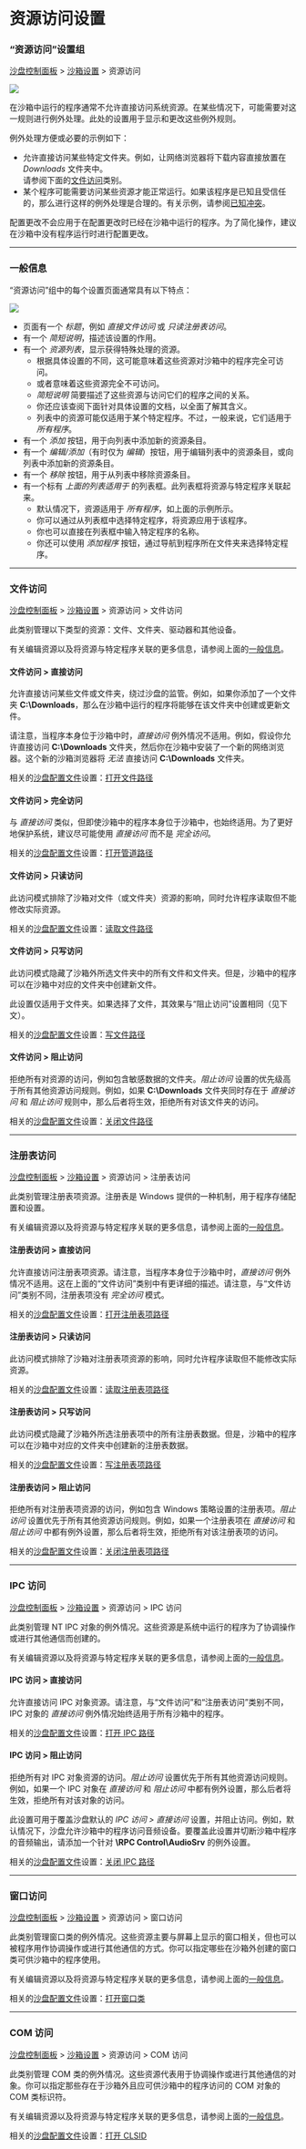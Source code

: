 # 资源访问设置

### “资源访问”设置组

[沙盘控制面板](SandboxieControl.md) > [沙箱设置](SandboxSettings.md) > 资源访问

![](../Media/ResourceAccessSettings.png)

在沙箱中运行的程序通常不允许直接访问系统资源。在某些情况下，可能需要对这一规则进行例外处理。此处的设置用于显示和更改这些例外规则。

例外处理方便或必要的示例如下：

* 允许直接访问某些特定文件夹。例如，让网络浏览器将下载内容直接放置在 _Downloads_ 文件夹中。<br>
  请参阅下面的[文件访问](ResourceAccessSettings.md#文件访问)类别。
* 某个程序可能需要访问某些资源才能正常运行。如果该程序是已知且受信任的，那么进行这样的例外处理是合理的。有关示例，请参阅[已知冲突](KnownConflicts.md)。

配置更改不会应用于在配置更改时已经在沙箱中运行的程序。为了简化操作，建议在沙箱中没有程序运行时进行配置更改。

* * *

### 一般信息

“资源访问”组中的每个设置页面通常具有以下特点：

![](../Media/ResourceAccessGeneral.png)

* 页面有一个 _标题_，例如 _直接文件访问_ 或 _只读注册表访问_。
* 有一个 _简短说明_，描述该设置的作用。
* 有一个 _资源列表_，显示获得特殊处理的资源。
  * 根据具体设置的不同，这可能意味着这些资源对沙箱中的程序完全可访问。
  * 或者意味着这些资源完全不可访问。
  * _简短说明_ 简要描述了这些资源与访问它们的程序之间的关系。
  * 你还应该查阅下面针对具体设置的文档，以全面了解其含义。
  * 列表中的资源可能仅适用于某个特定程序。不过，一般来说，它们适用于 _所有程序_。
* 有一个 _添加_ 按钮，用于向列表中添加新的资源条目。
* 有一个 _编辑/添加_（有时仅为 _编辑_）按钮，用于编辑列表中的资源条目，或向列表中添加新的资源条目。
* 有一个 _移除_ 按钮，用于从列表中移除资源条目。
* 有一个标有 _上面的列表适用于_ 的列表框。此列表框将资源与特定程序关联起来。
  * 默认情况下，资源适用于 _所有程序_，如上面的示例所示。
  * 你可以通过从列表框中选择特定程序，将资源应用于该程序。
  * 你也可以直接在列表框中输入特定程序的名称。
  * 你还可以使用 _添加程序_ 按钮，通过导航到程序所在文件夹来选择特定程序。

* * *

### 文件访问

[沙盘控制面板](SandboxieControl.md) > [沙箱设置](SandboxSettings.md) > 资源访问 > 文件访问

此类别管理以下类型的资源：文件、文件夹、驱动器和其他设备。

有关编辑资源以及将资源与特定程序关联的更多信息，请参阅上面的[一般信息](ResourceAccessSettings.md#一般信息)。

#### 文件访问 > 直接访问

允许直接访问某些文件或文件夹，绕过沙盘的监管。例如，如果你添加了一个文件夹 **C:\Downloads**，那么在沙箱中运行的程序将能够在该文件夹中创建或更新文件。

请注意，当程序本身位于沙箱中时，_直接访问_ 例外情况不适用。例如，假设你允许直接访问 **C:\Downloads** 文件夹，然后你在沙箱中安装了一个新的网络浏览器。这个新的沙箱浏览器将 _无法_ 直接访问 **C:\Downloads** 文件夹。

相关的[沙盘配置文件](SandboxieIni.md)设置：[打开文件路径](OpenFilePath.md)

#### 文件访问 > 完全访问

与 _直接访问_ 类似，但即使沙箱中的程序本身位于沙箱中，也始终适用。为了更好地保护系统，建议尽可能使用 _直接访问_ 而不是 _完全访问_。

相关的[沙盘配置文件](SandboxieIni.md)设置：[打开管道路径](OpenPipePath.md)

#### 文件访问 > 只读访问

此访问模式排除了沙箱对文件（或文件夹）资源的影响，同时允许程序读取但不能修改实际资源。

相关的[沙盘配置文件](SandboxieIni.md)设置：[读取文件路径](ReadFilePath.md)

#### 文件访问 > 只写访问

此访问模式隐藏了沙箱外所选文件夹中的所有文件和文件夹。但是，沙箱中的程序可以在沙箱中对应的文件夹中创建新文件。

此设置仅适用于文件夹。如果选择了文件，其效果与“阻止访问”设置相同（见下文）。

相关的[沙盘配置文件](SandboxieIni.md)设置：[写文件路径](WriteFilePath.md)

#### 文件访问 > 阻止访问

拒绝所有对资源的访问，例如包含敏感数据的文件夹。_阻止访问_ 设置的优先级高于所有其他资源访问规则。例如，如果 **C:\Downloads** 文件夹同时存在于 _直接访问_ 和 _阻止访问_ 规则中，那么后者将生效，拒绝所有对该文件夹的访问。

相关的[沙盘配置文件](SandboxieIni.md)设置：[关闭文件路径](ClosedFilePath.md)

* * *

### 注册表访问

[沙盘控制面板](SandboxieControl.md) > [沙箱设置](SandboxSettings.md) > 资源访问 > 注册表访问

此类别管理注册表项资源。注册表是 Windows 提供的一种机制，用于程序存储配置和设置。

有关编辑资源以及将资源与特定程序关联的更多信息，请参阅上面的[一般信息](ResourceAccessSettings.md#一般信息)。

#### 注册表访问 > 直接访问

允许直接访问注册表项资源。请注意，当程序本身位于沙箱中时，_直接访问_ 例外情况不适用。这在上面的“文件访问”类别中有更详细的描述。请注意，与“文件访问”类别不同，注册表项没有 _完全访问_ 模式。

相关的[沙盘配置文件](SandboxieIni.md)设置：[打开注册表项路径](OpenKeyPath.md)

#### 注册表访问 > 只读访问

此访问模式排除了沙箱对注册表项资源的影响，同时允许程序读取但不能修改实际资源。

相关的[沙盘配置文件](SandboxieIni.md)设置：[读取注册表项路径](ReadKeyPath.md)

#### 注册表访问 > 只写访问

此访问模式隐藏了沙箱外所选注册表项中的所有注册表数据。但是，沙箱中的程序可以在沙箱中对应的文件夹中创建新的注册表数据。

相关的[沙盘配置文件](SandboxieIni.md)设置：[写注册表项路径](WriteKeyPath.md)

#### 注册表访问 > 阻止访问

拒绝所有对注册表项资源的访问，例如包含 Windows 策略设置的注册表项。_阻止访问_ 设置优先于所有其他资源访问规则。例如，如果一个注册表项在 _直接访问_ 和 _阻止访问_ 中都有例外设置，那么后者将生效，拒绝所有对该注册表项的访问。

相关的[沙盘配置文件](SandboxieIni.md)设置：[关闭注册表项路径](ClosedKeyPath.md)

* * *

### IPC 访问

[沙盘控制面板](SandboxieControl.md) > [沙箱设置](SandboxSettings.md) > 资源访问 > IPC 访问

此类别管理 NT IPC 对象的例外情况。这些资源是系统中运行的程序为了协调操作或进行其他通信而创建的。

有关编辑资源以及将资源与特定程序关联的更多信息，请参阅上面的[一般信息](ResourceAccessSettings.md#一般信息)。

#### IPC 访问 > 直接访问

允许直接访问 IPC 对象资源。请注意，与“文件访问”和“注册表访问”类别不同，IPC 对象的 _直接访问_ 例外情况始终适用于所有沙箱中的程序。

相关的[沙盘配置文件](SandboxieIni.md)设置：[打开 IPC 路径](OpenIpcPath.md)

#### IPC 访问 > 阻止访问

拒绝所有对 IPC 对象资源的访问。_阻止访问_ 设置优先于所有其他资源访问规则。例如，如果一个 IPC 对象在 _直接访问_ 和 _阻止访问_ 中都有例外设置，那么后者将生效，拒绝所有对该对象的访问。

此设置可用于覆盖沙盘默认的 _IPC 访问 > 直接访问_ 设置，并阻止访问。例如，默认情况下，沙盘允许沙箱中的程序访问音频设备。要覆盖此设置并切断沙箱中程序的音频输出，请添加一个针对 **\RPC Control\AudioSrv** 的例外设置。

相关的[沙盘配置文件](SandboxieIni.md)设置：[关闭 IPC 路径](ClosedIpcPath.md)

* * *

### 窗口访问

[沙盘控制面板](SandboxieControl.md) > [沙箱设置](SandboxSettings.md) > 资源访问 > 窗口访问

此类别管理窗口类的例外情况。这些资源主要与屏幕上显示的窗口相关，但也可以被程序用作协调操作或进行其他通信的方式。你可以指定哪些在沙箱外创建的窗口类可供沙箱中的程序使用。

有关编辑资源以及将资源与特定程序关联的更多信息，请参阅上面的[一般信息](ResourceAccessSettings.md#一般信息)。

相关的[沙盘配置文件](SandboxieIni.md)设置：[打开窗口类](OpenWinClass.md)

* * *

### COM 访问

[沙盘控制面板](SandboxieControl.md) > [沙箱设置](SandboxSettings.md) > 资源访问 > COM 访问

此类别管理 COM 类的例外情况。这些资源代表用于协调操作或进行其他通信的对象。你可以指定那些存在于沙箱外且应可供沙箱中的程序访问的 COM 对象的 COM 类标识符。

有关编辑资源以及将资源与特定程序关联的更多信息，请参阅上面的[一般信息](ResourceAccessSettings.md#一般信息)。

相关的[沙盘配置文件](SandboxieIni.md)设置：[打开 CLSID](OpenClsid.md)
